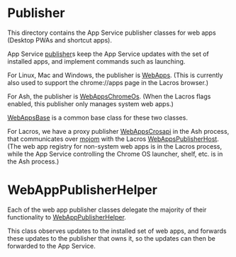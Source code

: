 # Publisher

This directory contains the App Service publisher classes for web apps (Desktop PWAs and shortcut apps).

App Service [publisher](../../../../components/services/app_service/public/cpp/publisher_base.h)s keep the App Service updates with the set of installed apps, and implement commands such as launching.

For Linux, Mac and Windows, the publisher is [WebApps](web_apps.h). (This is currently also used to support the chrome://apps page in the Lacros browser.)

For Ash, the publisher is [WebAppsChromeOs](web_apps_chromeos.h). (When the Lacros flags enabled, this publisher only manages system web apps.)

[WebAppsBase](web_apps_base.h) is a common base class for these two classes.

For Lacros, we have a proxy publisher [WebAppsCrosapi](../../apps/app_service/publishers/web_apps_crosapi.h) in the Ash process, that communicates over [mojom](../../../../chromeos/crosapi/mojom/app_service.mojom) with the Lacros [WebAppsPublisherHost](web_apps_publisher_host.h). (The web app registry for non-system web apps is in the Lacros process, while the App Service controlling the Chrome OS launcher, shelf, etc. is in the Ash process.)

# WebAppPublisherHelper

Each of the web app publisher classes delegate the majority of their functionality to [WebAppPublisherHelper](web_app_publisher_helper.h).

This class observes updates to the installed set of web apps, and forwards these updates to the publisher that owns it, so the updates can then be forwarded to the App Service. 

